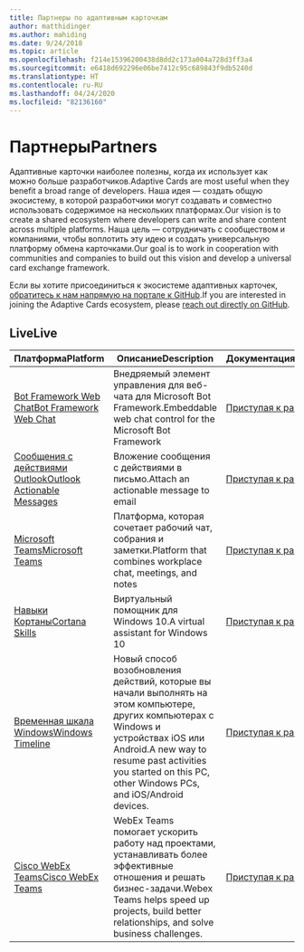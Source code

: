 ```yaml
---
title: Партнеры по адаптивным карточкам
author: matthidinger
ms.author: mahiding
ms.date: 9/24/2018
ms.topic: article
ms.openlocfilehash: f214e15396200438d8dd2c173a004a728d3ff3a4
ms.sourcegitcommit: e6418d692296e06be7412c95c689843f9db5240d
ms.translationtype: HT
ms.contentlocale: ru-RU
ms.lasthandoff: 04/24/2020
ms.locfileid: "82136160"
---
```

# <a name="partners"></a><span data-ttu-id="fe28c-102">Партнеры</span><span class="sxs-lookup"><span data-stu-id="fe28c-102">Partners</span></span> 

<span data-ttu-id="fe28c-103">Адаптивные карточки наиболее полезны, когда их использует как можно больше разработчиков.</span><span class="sxs-lookup"><span data-stu-id="fe28c-103">Adaptive Cards are most useful when they benefit a broad range of developers.</span></span> <span data-ttu-id="fe28c-104">Наша идея — создать общую экосистему, в которой разработчики могут создавать и совместно использовать содержимое на нескольких платформах.</span><span class="sxs-lookup"><span data-stu-id="fe28c-104">Our vision is to create a shared ecosystem where developers can write and share content across multiple platforms.</span></span> <span data-ttu-id="fe28c-105">Наша цель — сотрудничать с сообществом и компаниями, чтобы воплотить эту идею и создать универсальную платформу обмена карточками.</span><span class="sxs-lookup"><span data-stu-id="fe28c-105">Our goal is to work in cooperation with communities and companies to build out this vision and develop a universal card exchange framework.</span></span>

<span data-ttu-id="fe28c-106">Если вы хотите присоединиться к экосистеме адаптивных карточек, [обратитесь к нам напрямую на портале к GitHub](https://github.com/Microsoft/AdaptiveCards).</span><span class="sxs-lookup"><span data-stu-id="fe28c-106">If you are interested in joining the Adaptive Cards ecosystem, please [reach out directly on GitHub](https://github.com/Microsoft/AdaptiveCards).</span></span>

## <a name="live"></a><span data-ttu-id="fe28c-107">Live</span><span class="sxs-lookup"><span data-stu-id="fe28c-107">Live</span></span>

<span data-ttu-id="fe28c-108">Платформа</span><span class="sxs-lookup"><span data-stu-id="fe28c-108">Platform</span></span> | <span data-ttu-id="fe28c-109">Описание</span><span class="sxs-lookup"><span data-stu-id="fe28c-109">Description</span></span> | <span data-ttu-id="fe28c-110">Документация</span><span class="sxs-lookup"><span data-stu-id="fe28c-110">Documentation</span></span> | <span data-ttu-id="fe28c-111">Версия</span><span class="sxs-lookup"><span data-stu-id="fe28c-111">Version</span></span>
---------|-------------|---------------|---------
[<span data-ttu-id="fe28c-112">Bot Framework Web Chat</span><span class="sxs-lookup"><span data-stu-id="fe28c-112">Bot Framework Web Chat</span></span>](https://github.com/Microsoft/BotFramework-WebChat)  | <span data-ttu-id="fe28c-113">Внедряемый элемент управления для веб-чата для Microsoft Bot Framework.</span><span class="sxs-lookup"><span data-stu-id="fe28c-113">Embeddable web chat control for the Microsoft Bot Framework</span></span> | [<span data-ttu-id="fe28c-114">Приступая к работе</span><span class="sxs-lookup"><span data-stu-id="fe28c-114">Get Started</span></span>](https://docs.microsoft.com/adaptive-cards/get-started/bots) | <span data-ttu-id="fe28c-115">1.2.3 (Web Chat 4.7.1)</span><span class="sxs-lookup"><span data-stu-id="fe28c-115">1.2.3 (Web Chat 4.7.1)</span></span>
[<span data-ttu-id="fe28c-116">Сообщения с действиями Outlook</span><span class="sxs-lookup"><span data-stu-id="fe28c-116">Outlook Actionable Messages</span></span>](https://docs.microsoft.com/outlook/actionable-messages/)  | <span data-ttu-id="fe28c-117">Вложение сообщения с действиями в письмо.</span><span class="sxs-lookup"><span data-stu-id="fe28c-117">Attach an actionable message to email</span></span> | [<span data-ttu-id="fe28c-118">Приступая к работе</span><span class="sxs-lookup"><span data-stu-id="fe28c-118">Get Started</span></span>](https://docs.microsoft.com/outlook/actionable-messages/) | <span data-ttu-id="fe28c-119">1.0</span><span class="sxs-lookup"><span data-stu-id="fe28c-119">1.0</span></span>
[<span data-ttu-id="fe28c-120">Microsoft Teams</span><span class="sxs-lookup"><span data-stu-id="fe28c-120">Microsoft Teams</span></span>](https://products.office.com/microsoft-teams/group-chat-software) | <span data-ttu-id="fe28c-121">Платформа, которая сочетает рабочий чат, собрания и заметки.</span><span class="sxs-lookup"><span data-stu-id="fe28c-121">Platform that combines workplace chat, meetings, and notes</span></span> | [<span data-ttu-id="fe28c-122">Приступая к работе</span><span class="sxs-lookup"><span data-stu-id="fe28c-122">Get Started</span></span>](https://docs.microsoft.com/microsoftteams/platform/concepts/cards/cards-reference#adaptive-card) | <span data-ttu-id="fe28c-123">1.2</span><span class="sxs-lookup"><span data-stu-id="fe28c-123">1.2</span></span>
[<span data-ttu-id="fe28c-124">Навыки Кортаны</span><span class="sxs-lookup"><span data-stu-id="fe28c-124">Cortana Skills</span></span>](https://docs.microsoft.com/cortana/skills/adaptive-cards) | <span data-ttu-id="fe28c-125">Виртуальный помощник для Windows 10.</span><span class="sxs-lookup"><span data-stu-id="fe28c-125">A virtual assistant for Windows 10</span></span> | [<span data-ttu-id="fe28c-126">Приступая к работе</span><span class="sxs-lookup"><span data-stu-id="fe28c-126">Get Started</span></span>](https://docs.microsoft.com/adaptive-cards/get-started/bots) | <span data-ttu-id="fe28c-127">1.0</span><span class="sxs-lookup"><span data-stu-id="fe28c-127">1.0</span></span>
[<span data-ttu-id="fe28c-128">Временная шкала Windows</span><span class="sxs-lookup"><span data-stu-id="fe28c-128">Windows Timeline</span></span>](https://blogs.windows.com/windowsexperience/2017/12/19/announcing-windows-10-insider-preview-build-17063-pc/) | <span data-ttu-id="fe28c-129">Новый способ возобновления действий, которые вы начали выполнять на этом компьютере, других компьютерах с Windows и устройствах iOS или Android.</span><span class="sxs-lookup"><span data-stu-id="fe28c-129">A new way to resume past activities you started on this PC, other Windows PCs, and iOS/Android devices.</span></span> | [<span data-ttu-id="fe28c-130">Приступая к работе</span><span class="sxs-lookup"><span data-stu-id="fe28c-130">Get Started</span></span>](https://docs.microsoft.com/adaptive-cards/get-started/windows) | <span data-ttu-id="fe28c-131">1.0</span><span class="sxs-lookup"><span data-stu-id="fe28c-131">1.0</span></span>
[<span data-ttu-id="fe28c-132">Cisco WebEx Teams</span><span class="sxs-lookup"><span data-stu-id="fe28c-132">Cisco WebEx Teams</span></span>](https://www.webex.com/team-collaboration.html) | <span data-ttu-id="fe28c-133">WebEx Teams помогает ускорить работу над проектами, устанавливать более эффективные отношения и решать бизнес-задачи.</span><span class="sxs-lookup"><span data-stu-id="fe28c-133">Webex Teams helps speed up projects, build better relationships, and solve business challenges.</span></span> | [<span data-ttu-id="fe28c-134">Приступая к работе</span><span class="sxs-lookup"><span data-stu-id="fe28c-134">Get Started</span></span>](https://developer.webex.com/docs/api/guides/cards) | <span data-ttu-id="fe28c-135">1.2</span><span class="sxs-lookup"><span data-stu-id="fe28c-135">1.2</span></span>
